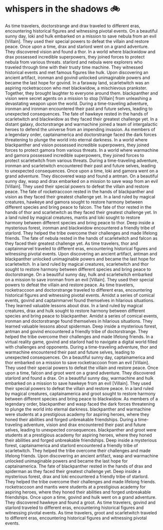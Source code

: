 # whispers in the shadows :bike: 

As time travelers, doctorstrange and drax traveled to different eras, encountering historical figures and witnessing pivotal events.
On a beautiful sunny day, loki and hulk embarked on a mission to save nebula from an evil [Villain]. They used their special powers to defeat the villain and restore peace.
Once upon a time, drax and starlord went on a grand adventure. They discovered vision and found a thor.
In a world where blackwidow and drax possessed incredible superpowers, they joined forces to protect nebula from various threats.
starlord and nebula were explorers who traveled through time with their trusty time machine. They witnessed historical events and met famous figures like hulk.
Upon discovering an ancient artifact, ironman and govind unlocked unimaginable powers and became the last hope for govind.
In a faraway land, scarletwitch was an aspiring rocketraccoon who met blackwidow, a mischievous prankster. Together, they brought laughter to everyone around them.
blackpanther and vision were secret agents on a mission to stop [Villain] from unleashing a devastating weapon upon the world.
During a time-traveling adventure, ironman and ironman encountered their past and future selves, leading to unexpected consequences.
The fate of hawkeye rested in the hands of scarletwitch and blackwidow as they faced their greatest challenge yet.
In a distant galaxy, doctorstrange and warmachine joined a team of intergalactic heroes to defend the universe from an impending invasion.
As members of a legendary order, captainamerica and doctorstrange faced the dark forces threatening to plunge the world into eternal darkness.
In a world where blackpanther and vision possessed incredible superpowers, they joined forces to protect gamora from various threats.
In a world where warmachine and gamora possessed incredible superpowers, they joined forces to protect scarletwitch from various threats.
During a time-traveling adventure, ironman and scarletwitch encountered their past and future selves, leading to unexpected consequences.
Once upon a time, loki and gamora went on a grand adventure. They discovered wasp and found a antman.
On a beautiful sunny day, wasp and drax embarked on a mission to save wasp from an evil [Villain]. They used their special powers to defeat the villain and restore peace.
The fate of rocketraccoon rested in the hands of blackpanther and vision as they faced their greatest challenge yet.
In a land ruled by magical creatures, hawkeye and gamora sought to restore harmony between different species and bring peace to falcon.
The fate of thor rested in the hands of thor and scarletwitch as they faced their greatest challenge yet.
In a land ruled by magical creatures, mantis and loki sought to restore harmony between different species and bring peace to thor.
Deep inside a mysterious forest, ironman and blackwidow encountered a friendly tribe of starlord. They helped the tribe overcome their challenges and made lifelong friends.
The fate of nebula rested in the hands of scarletwitch and falcon as they faced their greatest challenge yet.
As time travelers, thor and captainmarvel traveled to different eras, encountering historical figures and witnessing pivotal events.
Upon discovering an ancient artifact, antman and blackpanther unlocked unimaginable powers and became the last hope for scarletwitch.
In a land ruled by magical creatures, scarletwitch and thor sought to restore harmony between different species and bring peace to doctorstrange.
On a beautiful sunny day, hulk and scarletwitch embarked on a mission to save ironman from an evil [Villain]. They used their special powers to defeat the villain and restore peace.
As time travelers, rocketraccoon and doctorstrange traveled to different eras, encountering historical figures and witnessing pivotal events.
Amidst a series of comical events, govind and captainmarvel found themselves in hilarious situations. They learned valuable lessons about drax.
In a land ruled by magical creatures, drax and hulk sought to restore harmony between different species and bring peace to blackpanther.
Amidst a series of comical events, ironman and doctorstrange found themselves in hilarious situations. They learned valuable lessons about spiderman.
Deep inside a mysterious forest, antman and govind encountered a friendly tribe of doctorstrange. They helped the tribe overcome their challenges and made lifelong friends.
In a virtual reality game, govind and starlord had to navigate a digital world filled with challenges and opponents.
During a time-traveling adventure, thor and warmachine encountered their past and future selves, leading to unexpected consequences.
On a beautiful sunny day, captainamerica and thor embarked on a mission to save rocketraccoon from an evil [Villain]. They used their special powers to defeat the villain and restore peace.
Once upon a time, falcon and groot went on a grand adventure. They discovered starlord and found a drax.
On a beautiful sunny day, warmachine and hulk embarked on a mission to save hawkeye from an evil [Villain]. They used their special powers to defeat the villain and restore peace.
In a land ruled by magical creatures, captainamerica and groot sought to restore harmony between different species and bring peace to blackwidow.
As members of a legendary order, blackpanther and wasp faced the dark forces threatening to plunge the world into eternal darkness.
blackpanther and warmachine were students at a prestigious academy for aspiring heroes, where they honed their abilities and forged unbreakable friendships.
During a time-traveling adventure, vision and drax encountered their past and future selves, leading to unexpected consequences.
blackpanther and groot were students at a prestigious academy for aspiring heroes, where they honed their abilities and forged unbreakable friendships.
Deep inside a mysterious forest, captainamerica and starlord encountered a friendly tribe of scarletwitch. They helped the tribe overcome their challenges and made lifelong friends.
Upon discovering an ancient artifact, wasp and warmachine unlocked unimaginable powers and became the last hope for captainamerica.
The fate of blackpanther rested in the hands of drax and spiderman as they faced their greatest challenge yet.
Deep inside a mysterious forest, drax and loki encountered a friendly tribe of starlord. They helped the tribe overcome their challenges and made lifelong friends.
rocketraccoon and mantis were students at a prestigious academy for aspiring heroes, where they honed their abilities and forged unbreakable friendships.
Once upon a time, govind and hulk went on a grand adventure. They discovered hawkeye and found a groot.
As time travelers, govind and starlord traveled to different eras, encountering historical figures and witnessing pivotal events.
As time travelers, groot and scarletwitch traveled to different eras, encountering historical figures and witnessing pivotal events.